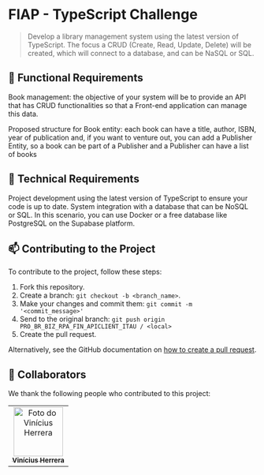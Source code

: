 # FIAP - TypeScript Challenge

> Develop a library management system using the latest version of TypeScript. The focus a CRUD (Create, Read, Update, Delete) will be created, which will connect to a database, and can be NaSQL or SQL.

## 🧬 Functional Requirements

Book management: the objective of your system will be to provide an API that has CRUD functionalities so that a Front-end application can manage this data.

Proposed structure for Book entity: each book can have a title, author, ISBN, year of publication and, if you want to venture out, you can add a Publisher Entity, so a book can be part of a Publisher and a Publisher can have a list of books

## 🔧 Technical Requirements

Project development using the latest version of TypeScript to ensure your code is up to date. System integration with a database that can be NoSQL or SQL. In this scenario, you can use Docker or a free database like PostgreSQL on the Supabase platform.

## 📫 Contributing to the Project
<!---Se o seu README for longo ou se você tiver algum processo ou etapas específicas que deseja que os contribuidores sigam, considere a criação de um arquivo CONTRIBUTING.md separado--->
To contribute to the project, follow these steps:

1. Fork this repository.
2. Create a branch: `git checkout -b <branch_name>`.
3. Make your changes and commit them: `git commit -m '<commit_message>'`
4. Send to the original branch: `git push origin PRO_BR_BIZ_RPA_FIN_APICLIENT_ITAU / <local>`
5. Create the pull request.

Alternatively, see the GitHub documentation on [how to create a pull request](https://help.github.com/en/github/collaborating-with-issues-and-pull-requests/creating-a-pull-request).

## 🤝 Collaborators

We thank the following people who contributed to this project:

<table>
  <tr>
    <td align="center">
      <a href="https://github.com/ViniciusHerrera">
        <img src="https://github.com/ViniciusHerrera.png" width="100px;" alt="Foto do Vinícius Herrera"/><br>
        <sub>
          <b>Vinícius Herrera</b>
        </sub>
      </a>
    </td>
  </tr>
</table>